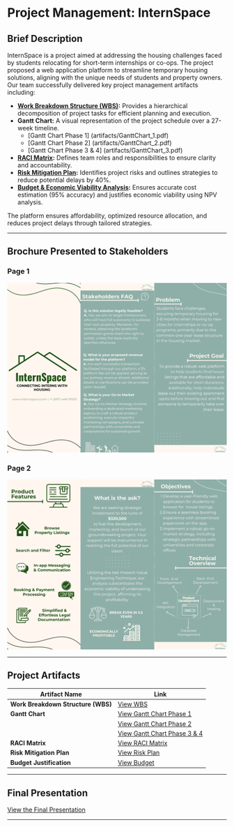 # **Project Management: InternSpace**

## **Brief Description**
InternSpace is a project aimed at addressing the housing challenges faced by students relocating for short-term internships or co-ops. The project proposed a web application platform to streamline temporary housing solutions, aligning with the unique needs of students and property owners. Our team successfully delivered key project management artifacts including:  
- **[Work Breakdown Structure (WBS)](artifacts/WBS.pdf):** Provides a hierarchical decomposition of project tasks for efficient planning and execution.  
- **Gantt Chart:** A visual representation of the project schedule over a 27-week timeline.
  - [Gantt Chart Phase 1] (artifacts/GanttChart_1.pdf)
  - [Gantt Chart Phase 2] (artifacts/GanttChart_2.pdf)
  - [Gantt Chart Phase 3 & 4] (artifacts/GanttChart_3.pdf)
- **[RACI Matrix](artifacts/RACI.pdf):** Defines team roles and responsibilities to ensure clarity and accountability.  
- **[Risk Mitigation Plan](artifacts/Risk.pdf):** Identifies project risks and outlines strategies to reduce potential delays by 40%.  
- **[Budget & Economic Viability Analysis](artifacts/Budget.pdf):** Ensures accurate cost estimation (95% accuracy) and justifies economic viability using NPV analysis.  

The platform ensures affordability, optimized resource allocation, and reduces project delays through tailored strategies.

---

## **Brochure Presented to Stakeholders**

### **Page 1**  
![Brochure Page 1](Brochure_Page-1.png)

### **Page 2**  
![Brochure Page 2](Brochure_Page-2.png)

---
## **Project Artifacts**  

| **Artifact Name**                       | **Link**                                                   |
|-----------------------------------------|------------------------------------------------------------|
| **Work Breakdown Structure (WBS)**      | [View WBS](artifacts/WBS.png)                              |
| **Gantt Chart**                         | [View Gantt Chart Phase 1](artifacts/GanttChart_1.png)     |  
|                                         | [View Gantt Chart Phase 2](artifacts/GanttChart_2.png)     |
|                                         | [View Gantt Chart Phase 3 & 4](artifacts/GanttChart_3.png) |  
| **RACI Matrix**                         | [View RACI Matrix](artifacts/RACIMatrix.png)               |
| **Risk Mitigation Plan**                | [View Risk Plan](artifacts/RiskMatrix.png)                 |
| **Budget Justification**                | [View Budget](artifacts/BudgetJustification.png)           |

---
## **Final Presentation**  
[View the Final Presentation](ProjectProposalPresentation.pdf)

---
